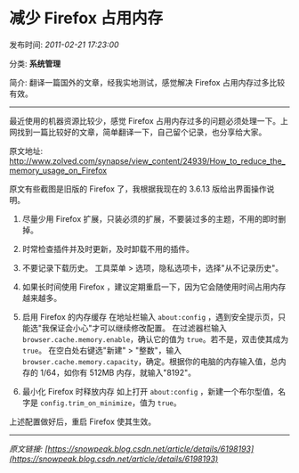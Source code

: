 # 减少 Firefox 占用内存

发布时间: *2011-02-21 17:23:00*

分类: __系统管理__

简介: 翻译一篇国外的文章，经我实地测试，感觉解决 Firefox 占用内存过多比较有效。

---------

最近使用的机器资源比较少，感觉 Firefox 占用内存过多的问题必须处理一下。上网找到一篇比较好的文章，简单翻译一下，自己留个记录，也分享给大家。

原文地址: http://www.zolved.com/synapse/view_content/24939/How_to_reduce_the_memory_usage_on_Firefox

原文有些截图是旧版的 Firefox 了，我根据我现在的 3.6.13 版给出界面操作说明。

1. 尽量少用 Firefox 扩展，只装必须的扩展，不要装过多的主题，不用的即时删掉。

2. 时常检查插件并及时更新，及时卸载不用的插件。

3. 不要记录下载历史。
   工具菜单 > 选项，隐私选项卡，选择"从不记录历史"。

4. 如果长时间使用 Firefox ，建议定期重启一下，因为它会随使用时间占用内存越来越多。

5. 启用 Firefox 的内存缓存
   在地址栏输入 `about:config` ，遇到安全提示页，只能选"我保证会小心"才可以继续修改配置。
   在过滤器栏输入 `browser.cache.memory.enable`，确认它的值为 `true`。若不是，双击使其成为 `true`。
   在空白处右键选"新建" > "整数"，输入 `browser.cache.memory.capacity`，确定。根据你的电脑的内存输入值，总内存的 1/64，如你有 512MB 内存，就输入"8192"。

6. 最小化 Firefox 时释放内存
   如上打开 `about:config` ，新建一个布尔型值，名字是 `config.trim_on_minimize`，值为 `true`。

上述配置做好后，重启 Firefox 使其生效。

---
*原文链接: [https://snowpeak.blog.csdn.net/article/details/6198193](https://snowpeak.blog.csdn.net/article/details/6198193)*